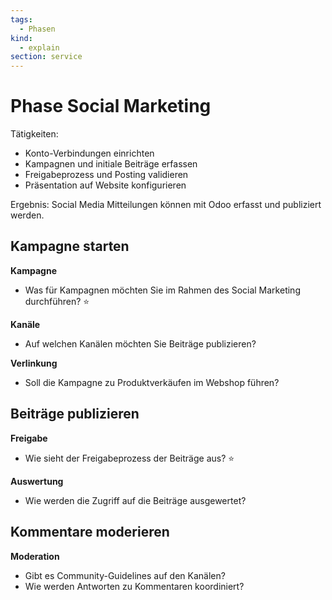 ```yaml
---
tags:
  - Phasen
kind:
  - explain
section: service
---
```


# Phase Social Marketing

Tätigkeiten:

- Konto-Verbindungen einrichten
- Kampagnen und initiale Beiträge erfassen
- Freigabeprozess und Posting validieren
- Präsentation auf Website konfigurieren

Ergebnis: Social Media Mitteilungen können mit Odoo erfasst und publiziert werden.

## Kampagne starten

**Kampagne**

- Was für Kampagnen möchten Sie im Rahmen des Social Marketing durchführen? ⭐

**Kanäle**

- Auf welchen Kanälen möchten Sie Beiträge publizieren?

**Verlinkung**

- Soll die Kampagne zu Produktverkäufen im Webshop führen?

## Beiträge publizieren

**Freigabe**

- Wie sieht der Freigabeprozess der Beiträge aus? ⭐

**Auswertung**

- Wie werden die Zugriff auf die Beiträge ausgewertet?

## Kommentare moderieren

**Moderation**

- Gibt es Community-Guidelines auf den Kanälen?
- Wie werden Antworten zu Kommentaren koordiniert?
